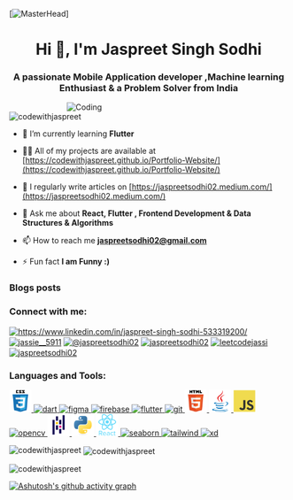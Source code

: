 [![MasterHead](https://media-exp1.licdn.com/dms/image/C4D16AQFJXOJgBLHSyQ/profile-displaybackgroundimage-shrink_200_800/0/1642096779532?e=1652918400&v=beta&t=V4Z80ydCv4x2qjnb8ghk8rjvb5hBrdafiPDeAEyMNQs)]
<h1 align="center">Hi 👋, I'm Jaspreet Singh Sodhi</h1>
<h3 align="center">A passionate Mobile Application developer ,Machine learning Enthusiast & a Problem Solver from India</h3>
<img align="right" alt="Coding" width="400" src="https://c.tenor.com/itjFesV8_RUAAAAj/soulja-boy-pepe.gif">
<p align="left"> <img src="https://komarev.com/ghpvc/?username=codewithjaspreet&label=Profile%20views&color=0e75b6&style=flat" alt="codewithjaspreet" /> </p>

- 🌱 I’m currently learning **Flutter**

- 👨‍💻 All of my projects are available at [https://codewithjaspreet.github.io/Portfolio-Website/](https://codewithjaspreet.github.io/Portfolio-Website/)

- 📝 I regularly write articles on [https://jaspreetsodhi02.medium.com/](https://jaspreetsodhi02.medium.com/)

- 💬 Ask me about **React, Flutter , Frontend Development & Data Structures & Algorithms**

- 📫 How to reach me **jaspreetsodhi02@gmail.com**

- ⚡ Fun fact **I am Funny :)**

### Blogs posts
<!-- BLOG-POST-LIST:START -->
<!-- BLOG-POST-LIST:END -->

<h3 align="left">Connect with me:</h3>
<p align="left">
<a href="https://linkedin.com/in/https://www.linkedin.com/in/jaspreet-singh-sodhi-533319200/" target="blank"><img align="center" src="https://raw.githubusercontent.com/rahuldkjain/github-profile-readme-generator/master/src/images/icons/Social/linked-in-alt.svg" alt="https://www.linkedin.com/in/jaspreet-singh-sodhi-533319200/" height="30" width="40" /></a>
<a href="https://instagram.com/jassie__5911" target="blank"><img align="center" src="https://raw.githubusercontent.com/rahuldkjain/github-profile-readme-generator/master/src/images/icons/Social/instagram.svg" alt="jassie__5911" height="30" width="40" /></a>
<a href="https://medium.com/@jaspreetsodhi02" target="blank"><img align="center" src="https://raw.githubusercontent.com/rahuldkjain/github-profile-readme-generator/master/src/images/icons/Social/medium.svg" alt="@jaspreetsodhi02" height="30" width="40" /></a>
<a href="https://www.hackerrank.com/jaspreetsodhi02" target="blank"><img align="center" src="https://raw.githubusercontent.com/rahuldkjain/github-profile-readme-generator/master/src/images/icons/Social/hackerrank.svg" alt="jaspreetsodhi02" height="30" width="40" /></a>
<a href="https://www.leetcode.com/leetcodejassi" target="blank"><img align="center" src="https://raw.githubusercontent.com/rahuldkjain/github-profile-readme-generator/master/src/images/icons/Social/leet-code.svg" alt="leetcodejassi" height="30" width="40" /></a>
<a href="https://auth.geeksforgeeks.org/user/jaspreetsodhi02" target="blank"><img align="center" src="https://raw.githubusercontent.com/rahuldkjain/github-profile-readme-generator/master/src/images/icons/Social/geeks-for-geeks.svg" alt="jaspreetsodhi02" height="30" width="40" /></a>
</p>

<h3 align="left">Languages and Tools:</h3>
<p align="left"> <a href="https://www.w3schools.com/css/" target="_blank" rel="noreferrer"> <img src="https://raw.githubusercontent.com/devicons/devicon/master/icons/css3/css3-original-wordmark.svg" alt="css3" width="40" height="40"/> </a> <a href="https://dart.dev" target="_blank" rel="noreferrer"> <img src="https://www.vectorlogo.zone/logos/dartlang/dartlang-icon.svg" alt="dart" width="40" height="40"/> </a> <a href="https://www.figma.com/" target="_blank" rel="noreferrer"> <img src="https://www.vectorlogo.zone/logos/figma/figma-icon.svg" alt="figma" width="40" height="40"/> </a> <a href="https://firebase.google.com/" target="_blank" rel="noreferrer"> <img src="https://www.vectorlogo.zone/logos/firebase/firebase-icon.svg" alt="firebase" width="40" height="40"/> </a> <a href="https://flutter.dev" target="_blank" rel="noreferrer"> <img src="https://www.vectorlogo.zone/logos/flutterio/flutterio-icon.svg" alt="flutter" width="40" height="40"/> </a> <a href="https://git-scm.com/" target="_blank" rel="noreferrer"> <img src="https://www.vectorlogo.zone/logos/git-scm/git-scm-icon.svg" alt="git" width="40" height="40"/> </a> <a href="https://www.w3.org/html/" target="_blank" rel="noreferrer"> <img src="https://raw.githubusercontent.com/devicons/devicon/master/icons/html5/html5-original-wordmark.svg" alt="html5" width="40" height="40"/> </a> <a href="https://www.java.com" target="_blank" rel="noreferrer"> <img src="https://raw.githubusercontent.com/devicons/devicon/master/icons/java/java-original.svg" alt="java" width="40" height="40"/> </a> <a href="https://developer.mozilla.org/en-US/docs/Web/JavaScript" target="_blank" rel="noreferrer"> <img src="https://raw.githubusercontent.com/devicons/devicon/master/icons/javascript/javascript-original.svg" alt="javascript" width="40" height="40"/> </a> <a href="https://opencv.org/" target="_blank" rel="noreferrer"> <img src="https://www.vectorlogo.zone/logos/opencv/opencv-icon.svg" alt="opencv" width="40" height="40"/> </a> <a href="https://pandas.pydata.org/" target="_blank" rel="noreferrer"> <img src="https://raw.githubusercontent.com/devicons/devicon/2ae2a900d2f041da66e950e4d48052658d850630/icons/pandas/pandas-original.svg" alt="pandas" width="40" height="40"/> </a> <a href="https://www.python.org" target="_blank" rel="noreferrer"> <img src="https://raw.githubusercontent.com/devicons/devicon/master/icons/python/python-original.svg" alt="python" width="40" height="40"/> </a> <a href="https://reactjs.org/" target="_blank" rel="noreferrer"> <img src="https://raw.githubusercontent.com/devicons/devicon/master/icons/react/react-original-wordmark.svg" alt="react" width="40" height="40"/> </a> <a href="https://seaborn.pydata.org/" target="_blank" rel="noreferrer"> <img src="https://seaborn.pydata.org/_images/logo-mark-lightbg.svg" alt="seaborn" width="40" height="40"/> </a> <a href="https://tailwindcss.com/" target="_blank" rel="noreferrer"> <img src="https://www.vectorlogo.zone/logos/tailwindcss/tailwindcss-icon.svg" alt="tailwind" width="40" height="40"/> </a> <a href="https://www.adobe.com/products/xd.html" target="_blank" rel="noreferrer"> <img src="https://cdn.worldvectorlogo.com/logos/adobe-xd.svg" alt="xd" width="40" height="40"/> </a> </p>

<p><img align="left" src="https://github-readme-stats.vercel.app/api/top-langs?username=codewithjaspreet&show_icons=true&locale=en&layout=compact" alt="codewithjaspreet" /></p>

<p>&nbsp;<img align="center" src="https://github-readme-stats.vercel.app/api?username=codewithjaspreet&show_icons=true&locale=en" alt="codewithjaspreet" /></p>

<p><img align="center" src="https://github-readme-streak-stats.herokuapp.com/?user=codewithjaspreet&" alt="codewithjaspreet" /></p>

[![Ashutosh's github activity graph](https://activity-graph.herokuapp.com/graph?username=codewithjaspreet&theme=react-dark)](https://github.com/ashutosh00710/github-readme-activity-graph)

